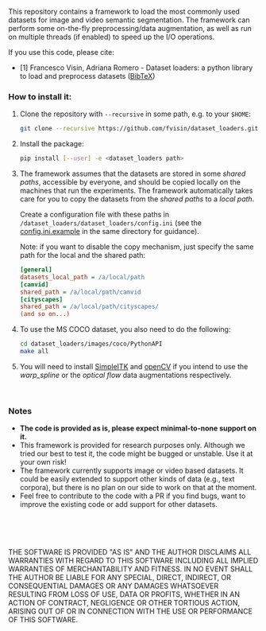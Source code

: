 This repository contains a framework to load the most commonly used datasets
for image and video semantic segmentation. The framework can perform some
on-the-fly preprocessing/data augmentation, as well as run on multiple threads
(if enabled) to speed up the I/O operations.

If you use this code, please cite:
* \[1\] Francesco Visin, Adriana Romero - Dataset loaders: a python library to
    load and preprocess datasets ([BibTeX](
        https://gist.github.com/fvisin/7104500ae8b33c3b65798d5d2707ce6c#file-dataset_loaders-bib))

### How to install it:
1. Clone the repository with `--recursive` in some path, e.g. to your `$HOME`:

   ```sh
   git clone --recursive https://github.com/fvisin/dataset_loaders.git "$HOME/dataset_loaders"
   ```

2. Install the package:

   ```sh
   pip install [--user] -e <dataset_loaders path>
   ```

3. The framework assumes that the datasets are stored in some *shared paths*,
   accessible by everyone, and should be copied locally on the machines that
   run the experiments. The framework automatically takes care for you to copy
   the datasets from the *shared paths* to a *local path*. 

   Create a configuration file with these paths in 
   `/dataset_loaders/dataset_loaders/config.ini` (see the 
   [config.ini.example](dataset_loaders/config.ini.example) in the same 
   directory for guidance).

   Note: if you want to disable the copy mechanism, just specify the same path 
   for the local and the shared path:

   ```ini
   [general]
   datasets_local_path = /a/local/path
   [camvid]
   shared_path = /a/local/path/camvid
   [cityscapes]
   shared_path = /a/local/path/cityscapes/
   (and so on...)
   ```

4. To use the MS COCO dataset, you also need to do the following:

   ```sh
   cd dataset_loaders/images/coco/PythonAPI
   make all
   ```

4. You will need to install
   [SimpleITK](https://itk.org/Wiki/SimpleITK/GettingStarted#Generic_Distribution)
   and [openCV](http://opencv.org/) if you intend to use the *warp_spline* or
   the *optical flow* data augmentations respectively.
</br>

### Notes
* **The code is provided as is, please expect minimal-to-none support on it.**
* This framework is provided for research purposes only. Although we tried our 
  best to test it, the code might be bugged or unstable. Use it at your own
  risk!
* The framework currently supports image or video based datasets. It could be 
  easily extended to support other kinds of data (e.g., text corpora), but
  there is no plan on our side to work on that at the moment.
* Feel free to contribute to the code with a PR if you find bugs, want to
  improve the existing code or add support for other datasets.

 
</br>
</br>
</br>

THE SOFTWARE IS PROVIDED "AS IS" AND THE AUTHOR DISCLAIMS ALL WARRANTIES WITH
REGARD TO THIS SOFTWARE INCLUDING ALL IMPLIED WARRANTIES OF MERCHANTABILITY
AND FITNESS. IN NO EVENT SHALL THE AUTHOR BE LIABLE FOR ANY SPECIAL, DIRECT,
INDIRECT, OR CONSEQUENTIAL DAMAGES OR ANY DAMAGES WHATSOEVER RESULTING FROM
LOSS OF USE, DATA OR PROFITS, WHETHER IN AN ACTION OF CONTRACT, NEGLIGENCE
OR OTHER TORTIOUS ACTION, ARISING OUT OF OR IN CONNECTION WITH THE USE OR
PERFORMANCE OF THIS SOFTWARE.
